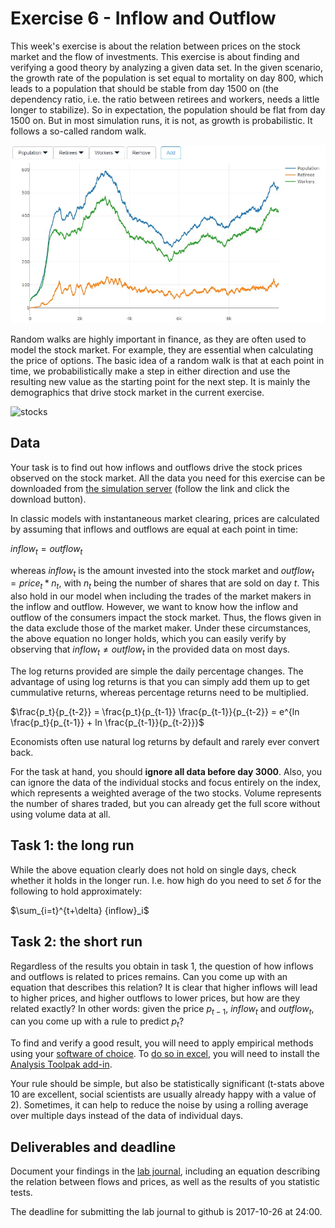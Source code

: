 # Exercise 6 - Inflow and Outflow

This week's exercise is about the relation between prices on the stock market and the flow of investments. This exercise is about finding and verifying a good theory by analyzing a given data set. In the given scenario, the growth rate of the population is set equal to mortality on day 800, which leads to a population that should be stable from day 1500 on (the dependency ratio, i.e. the ratio between retirees and workers, needs a little longer to stabilize). So in expectation, the population should be flat from day 1500 on. But in most simulation runs, it is not, as growth is probabilistic. It follows a so-called random walk.

![population](images/ex6-population.jpg "Population Structure")

Random walks are highly important in finance, as they are often used to model the stock market. For example, they are essential when calculating the price of options. The basic idea of a random walk is that at each point in time, we probabilistically make a step in either direction and use the resulting new value as the starting point for the next step. It is mainly the demographics that drive stock market in the current exercise.

![stocks](images/ex-6-stockmarket.jpg "Stock prices")

## Data

Your task is to find out how inflows and outflows drive the stock prices observed on the stock market. All the data you need for this exercise can be downloaded from [the simulation server](http://meissereconomics.com/vis/simulation?sim=ex6-flow&metric=stockmarket) (follow the link and click the download button).

In classic models with instantaneous market clearing, prices are calculated by assuming that inflows and outflows are equal at each point in time:

${inflow}_t = {outflow}_t$

whereas ${inflow}_t$ is the amount invested into the stock market and ${outflow}_t = {price}_t * n_t$, with $n_t$ being the number of shares that are sold on day $t$. This also hold in our model when including the trades of the market makers in the inflow and outflow. However, we want to know how the inflow and outflow of the consumers impact the stock market. Thus, the flows given in the data exclude those of the market maker. Under these circumstances, the above equation no longer holds, which you can easily verify by observing that ${inflow}_t \neq {outflow}_t$ in the provided data on most days.

The log returns provided are simple the daily percentage changes. The advantage of using log returns is that you can simply add them up to get cummulative returns, whereas percentage returns need to be multiplied.

$\frac{p_t}{p_{t-2}} = \frac{p_t}{p_{t-1}} \frac{p_{t-1}}{p_{t-2}} = e^{ln \frac{p_t}{p_{t-1}} + ln \frac{p_{t-1}}{p_{t-2}}}$

Economists often use natural log returns by default and rarely ever convert back.

For the task at hand, you should **ignore all data before day 3000**. Also, you can ignore the data of the individual stocks and focus entirely on the index, which represents a weighted average of the two stocks. Volume represents the number of shares traded, but you can already get the full score without using volume data at all.

## Task 1: the long run

While the above equation clearly does not hold on single days, check whether it holds in the longer run. I.e. how high do you need to set $\delta$ for the following to hold approximately:

$\sum_{i=t}^{t+\delta} {inflow}_i$

## Task 2: the short run

Regardless of the results you obtain in task 1, the question of how inflows and outflows is related to prices remains. Can you come up with an equation that describes this relation? It is clear that higher inflows will lead to higher prices, and higher outflows to lower prices, but how are they related exactly? In other words: given the price $p_{t-1}$, ${inflow}_t$ and ${outflow}_t$, can you come up with a rule to predict $p_t$?

To find and verify a good result, you will need to apply empirical methods using your [software of choice](https://www.uzh.ch/cmsssl/id/de/dl/sw/angebote/alle.html). To [do so in excel](http://www.excel-easy.com/examples/regression.html), you will need to install the [Analysis Toolpak add-in](http://www.excel-easy.com/data-analysis/analysis-toolpak.html).

Your rule should be simple, but also be statistically significant (t-stats above 10 are excellent, social scientists are usually already happy with a value of 2). Sometimes, it can help to reduce the noise by using a rolling average over multiple days instead of the data of individual days.

## Deliverables and deadline

Document your findings in the [lab journal](exercise06-journal.md), including an equation describing the relation between flows and prices, as well as the results of you statistic tests.

The deadline for submitting the lab journal to github is 2017-10-26 at 24:00.
